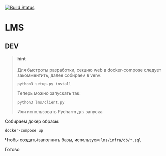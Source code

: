 [![Build Status](https://travis-ci.com/litdarya/LMS.svg?token=JtpoL6qhaq8diBuzrTpZ&branch=master)](https://travis-ci.com/litdarya/LMS)

# LMS

## DEV
> #### hint
> Для быстроты разработки, секцию web в docker-compose следует закомментить, 
> далее собираем в venv:
>
> `python3 setup.py install`
>
> Теперь можно запускать так:
> 
> `python3 lms/client.py `
>
> Или использовать Pycharm для запуска

Собираем докер образы:

```(bash)
docker-compose up
```

Чтобы создать/заполнить базы, используем `lms/infra/db/*.sql`

Готово
